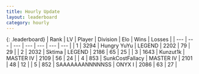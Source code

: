 ```yaml
---
title: Hourly Update
layout: leaderboard
category: hourly
---
```


{: .leaderboard}
| Rank | LV | Player | Division | Elo | Wins | Losses |
| --- | --- | --- | --- | --- | --- | --- |
| <span data-change="0">1</span> | 3294 | <span title="ID: 164871">Hungry YuYu</span> | LEGEND | <span data-change="0">2202</span> | <span data-change="0">79</span> | <span data-change="0">29</span> |
| <span data-change="0">2</span> | 2032 | <span title="ID: 353063">Sktima</span> | LEGEND | <span data-change="7">2186</span> | <span data-change="1">65</span> | <span data-change="0">25</span> |
| <span data-change="0">3</span> | 1643 | <span title="ID: 392407">Kunzut1k</span> | MASTER IV | <span data-change="0">2109</span> | <span data-change="0">56</span> | <span data-change="0">24</span> |
| <span data-change="0">4</span> | 853 | <span title="ID: 402846">SunkCostFallacy</span> | MASTER IV | <span data-change="0">2101</span> | <span data-change="0">48</span> | <span data-change="0">12</span> |
| <span data-change="0">5</span> | 852 | <span title="ID: 174294">SAAAAAAANNNNNSS</span> | ONYX I | <span data-change="0">2086</span> | <span data-change="0">63</span> | <span data-change="0">27</span> |